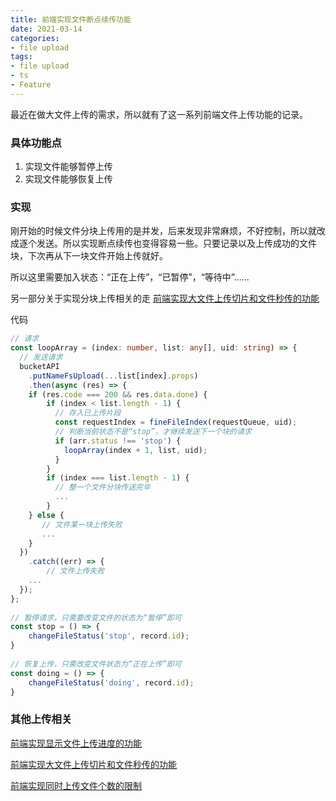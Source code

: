 ```yaml
---
title: 前端实现文件断点续传功能
date: 2021-03-14
categories:
- file upload
tags:
- file upload
- ts
- Feature
---
```




最近在做大文件上传的需求，所以就有了这一系列前端文件上传功能的记录。



### 具体功能点

1. 实现文件能够暂停上传
2. 实现文件能够恢复上传



### 实现

刚开始的时候文件分块上传用的是并发，后来发现非常麻烦，不好控制，所以就改成逐个发送。所以实现断点续传也变得容易一些。只要记录以及上传成功的文件块，下次再从下一块文件开始上传就好。

所以这里需要加入状态：“正在上传”，“已暂停”，“等待中”......

另一部分关于实现分块上传相关的走 [前端实现大文件上传切片和文件秒传的功能](https://xudany.github.io/file%20upload/2021/03/12/%E5%89%8D%E7%AB%AF%E5%AE%9E%E7%8E%B0%E5%A4%A7%E6%96%87%E4%BB%B6%E4%B8%8A%E4%BC%A0%E5%88%87%E7%89%87%E5%92%8C%E6%96%87%E4%BB%B6%E7%A7%92%E4%BC%A0%E7%9A%84%E5%8A%9F%E8%83%BD/)

代码

```ts
// 请求
const loopArray = (index: number, list: any[], uid: string) => {
  // 发送请求
  bucketAPI
    .putNameFsUpload(...list[index].props)
    .then(async (res) => {
    if (res.code === 200 && res.data.done) {
        if (index < list.length - 1) {
          // 存入已上传片段
          const requestIndex = fineFileIndex(requestQueue, uid);
          // 判断当前状态不是“stop”，才继续发送下一个块的请求
          if (arr.status !== 'stop') {
          	loopArray(index + 1, list, uid);
          }
        }
        if (index === list.length - 1) {
          // 整一个文件分块传送完毕
          ...
        }
    } else {
       // 文件某一块上传失败
       ...
    }
  })
    .catch((err) => {
   		// 文件上传失败
    ...
  });
};
           
// 暂停请求，只需要改变文件的状态为“暂停”即可
const stop = () => {
	changeFileStatus('stop', record.id);
}
    
// 恢复上传，只需改变文件状态为“正在上传”即可
const doing = () => {
	changeFileStatus('doing', record.id);
}
```





### 其他上传相关

[前端实现显示文件上传进度的功能](https://xudany.github.io/file%20upload/2021/03/13/%E5%89%8D%E7%AB%AF%E5%AE%9E%E7%8E%B0%E6%98%BE%E7%A4%BA%E6%96%87%E4%BB%B6%E4%B8%8A%E4%BC%A0%E8%BF%9B%E5%BA%A6%E5%92%8C%E5%A4%A7%E6%96%87%E4%BB%B6%E5%BF%AB%E4%BC%A0%E5%8A%9F%E8%83%BD/)

[前端实现大文件上传切片和文件秒传的功能](https://xudany.github.io/file%20upload/2021/03/12/%E5%89%8D%E7%AB%AF%E5%AE%9E%E7%8E%B0%E5%A4%A7%E6%96%87%E4%BB%B6%E4%B8%8A%E4%BC%A0%E5%88%87%E7%89%87%E5%92%8C%E6%96%87%E4%BB%B6%E7%A7%92%E4%BC%A0%E7%9A%84%E5%8A%9F%E8%83%BD/)

[前端实现同时上传文件个数的限制]()


